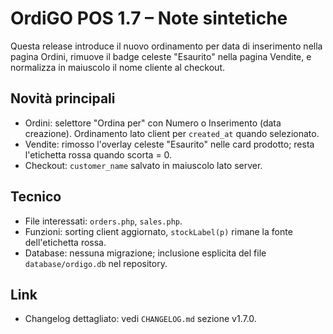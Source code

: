 # OrdiGO POS 1.7 – Note sintetiche

Questa release introduce il nuovo ordinamento per data di inserimento nella pagina Ordini, rimuove il badge celeste "Esaurito" nella pagina Vendite, e normalizza in maiuscolo il nome cliente al checkout.

## Novità principali
- Ordini: selettore "Ordina per" con Numero o Inserimento (data creazione). Ordinamento lato client per `created_at` quando selezionato.
- Vendite: rimosso l'overlay celeste "Esaurito" nelle card prodotto; resta l'etichetta rossa quando scorta = 0.
- Checkout: `customer_name` salvato in maiuscolo lato server.

## Tecnico
- File interessati: `orders.php`, `sales.php`.
- Funzioni: sorting client aggiornato, `stockLabel(p)` rimane la fonte dell'etichetta rossa.
- Database: nessuna migrazione; inclusione esplicita del file `database/ordigo.db` nel repository.

## Link
- Changelog dettagliato: vedi `CHANGELOG.md` sezione v1.7.0.